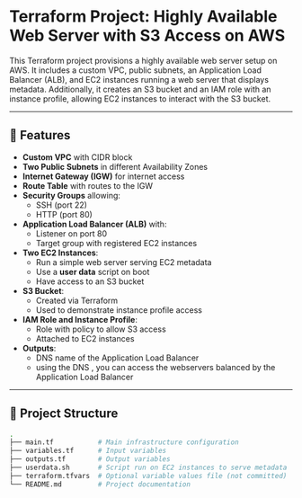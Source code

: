 # Terraform Project: Highly Available Web Server with S3 Access on AWS

This Terraform project provisions a highly available web server setup on AWS. It includes a custom VPC, public subnets, an Application Load Balancer (ALB), and EC2 instances running a web server that displays metadata. Additionally, it creates an S3 bucket and an IAM role with an instance profile, allowing EC2 instances to interact with the S3 bucket.

---

## 🚀 Features

- **Custom VPC** with CIDR block
- **Two Public Subnets** in different Availability Zones
- **Internet Gateway (IGW)** for internet access
- **Route Table** with routes to the IGW
- **Security Groups** allowing:
  - SSH (port 22)
  - HTTP (port 80)
- **Application Load Balancer (ALB)** with:
  - Listener on port 80
  - Target group with registered EC2 instances
- **Two EC2 Instances**:
  - Run a simple web server serving EC2 metadata
  - Use a **user data** script on boot
  - Have access to an S3 bucket
- **S3 Bucket**:
  - Created via Terraform
  - Used to demonstrate instance profile access
- **IAM Role and Instance Profile**:
  - Role with policy to allow S3 access
  - Attached to EC2 instances
- **Outputs**:
  - DNS name of the Application Load Balancer
  - using the DNS , you can access the webservers balanced by the Application Load Balancer

---

## 📁 Project Structure

```bash
.
├── main.tf           # Main infrastructure configuration
├── variables.tf      # Input variables
├── outputs.tf        # Output variables
├── userdata.sh       # Script run on EC2 instances to serve metadata
├── terraform.tfvars  # Optional variable values file (not committed)
└── README.md         # Project documentation
